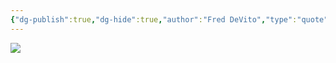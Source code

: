```yaml
---
{"dg-publish":true,"dg-hide":true,"author":"Fred DeVito","type":"quote","tags":["motivation"],"title":"If it doesn’t challenge you, it doesn’t change you","permalink":"/if-it-doesn-t-challenge-you-it-doesn-t-change-you/","hide":true,"dgPassFrontmatter":true}
---
```


![](https://i.imgur.com/JN42wb2.png)